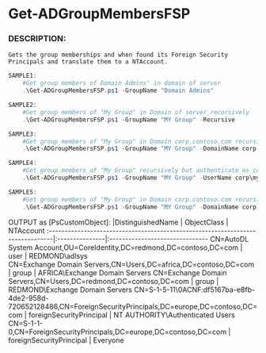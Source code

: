# Get-ADGroupMembersFSP

### DESCRIPTION:
    Gets the group memberships and when found its Foreign Security Principals and translate them to a NTAccount.
```powershell
SAMPLE1:
    #Get group members of Domain Admins" in domain of server
    .\Get-ADGroupMembersFSP.ps1 -GroupName "Domain Admins"

SAMPLE2:
    #Get group members of "My Group" in Domain of server recursively 
    .\Get-ADGroupMembersFSP.ps1 -GroupName "MY Group" -Recursive

SAMPLE3:
    #Get group members of "My Group" in Domain corp.contoso.com recursively 
    .\Get-ADGroupMembersFSP.ps1 -GroupName "MY Group" -DomainName corp.contoso.com -Recursive

SAMPLE4:
    #Get group members of "My Group" recursively but authenticate as corp\myuser
    .\Get-ADGroupMembersFSP.ps1 -GroupName "MY Group" -UserName corp\myuser -Recursive

SAMPLE5:
    #Get group members of "My Group" in Domain corp.contoso.com recursively but authenticate as corp\myuser
    .\Get-ADGroupMembersFSP.ps1 -GroupName "MY Group" -DomainName corp.contoso.com -UserName corp\myuser -Recursive
```
    
OUTPUT as [PsCustomObject]:
|DistinguishedName                                                              | ObjectClass    | NTAccount
:-------------------------------------------------------------------------------|:---------------|:-------------------------------
CN=AutoDL System Account,OU=CoreIdentity,DC=redmond,DC=contoso,DC=com           | user           | REDMOND\adlsys    
CN=Exchange Domain Servers,CN=Users,DC=africa,DC=contoso,DC=com                 | group          | AFRICA\Exchange Domain Servers
CN=Exchange Domain Servers,CN=Users,DC=redmond,DC=contoso,DC=com                | group          | REDMOND\Exchange Domain Servers
CN=S-1-5-11\0ACNF:df5167ba-e8fb-4de2-958d-720652128486,CN=ForeignSecurityPrincipals,DC=europe,DC=contoso,DC=com | foreignSecurityPrincipal | NT AUTHORITY\Authenticated Users
CN=S-1-1-0,CN=ForeignSecurityPrincipals,DC=europe,DC=contoso,DC=com             | foreignSecurityPrincipal | Everyone
